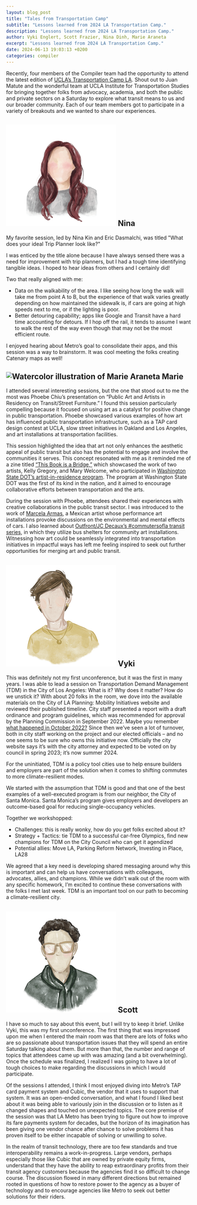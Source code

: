 ```yaml
---
layout: blog_post
title: "Tales from Transportation Camp"
subtitle: "Lessons learned from 2024 LA Transportation Camp."
description: "Lessons learned from 2024 LA Transportation Camp."
author: Vyki Englert, Scott Frazier, Nina Dinh, Marie Araneta
excerpt: "Lessons learned from 2024 LA Transportation Camp."
date: 2024-06-13 19:03:13 +0200
categories: compiler
---
```


Recently, four members of the Compiler team had the opportunity to attend the latest edition of [UCLA’s Transportation Camp LA](https://www.its.ucla.edu/). Shout out
to Juan Matute and the wonderful team at UCLA Institute for Transportation Studies for bringing together folks from advocacy, academia, and both the public and private sectors on a Saturday
to explore what transit means to us and our broader community. Each of our team members got to participate in a variety of breakouts and we wanted to share our experiences.

## <img src="/src/assets/team_members/nina-dinh.png" class="align-center w-25" alt="Watercolor illustration of Nina Dinh"> Nina

My favorite session, led by Nina Kin and Eric Dasmalchi, was titled "What does your ideal Trip Planner look like?"

I was enticed by the title alone because I have always sensed there was a need for improvement with trip planners, but I had a tough time identifying tangible ideas.
I hoped to hear ideas from others and I certainly did!

Two that really aligned with me:
- Data on the walkability of the area. I like seeing how long the walk will take me from point A to B, but the experience of that walk varies greatly depending on how
maintained the sidewalk is, if cars are going at high speeds next to me, or if the lighting is poor.
- Better detouring capability; apps like Google and Transit have a hard time accounting for detours. If I hop off the rail, it tends to assume I want to walk the rest of
the way even though that may not be the most efficient route.

I enjoyed hearing about Metro’s goal to consolidate their apps, and this session was a way to brainstorm. It was cool meeting the folks creating Catenary maps as well!

## <img src="/assets/team_members/marie-araneta.png" class="align-center w-25" alt="Watercolor illustration of Marie Araneta"> Marie

I attended several interesting sessions, but the one that stood out to me the most was Phoebe Chiu’s presentation on “Public Art and Artists
in Residency on Transit/Street Furniture.” I found this session particularly compelling because it focused on using art as a catalyst for positive change in public transportation.
Phoebe showcased various examples of how art has influenced public transportation infrastructure, such as a TAP card design contest at UCLA, slow street initiatives in Oakland
and Los Angeles, and art installations at transportation facilities.

This session highlighted the idea that art not only enhances the aesthetic appeal of public transit but also has the potential to engage and involve the communities it serves.
This concept resonated with me as it reminded me of a zine titled [“This Book is a Bridge,”](https://www.flowerflowerpress.press/shop/this-book-is-a-bridge) which showcased the work of two artists, Kelly Gregory, and Mary Welcome,
who participated in [Washington State DOT’s artist-in-residence program](https://smartgrowthamerica.org/looking-back-on-minnesota-and-washington-state-dots-inaugural-artists-in-residence/#:~:text=WSDOT's%20artist%20in%20residence,Development%20and%20Delivery%20at%20WSDOT.). The program at Washington State DOT was the first of its kind in the nation, and it aimed to
encourage collaborative efforts between transportation and the arts.

During the session with Phoebe, attendees shared their experiences with creative collaborations in the public transit sector. I was introduced to the work of [Marcela Armas](https://www.marcelaarmas.net/?works=exhaust),
a Mexican artist whose performance art installations provoke discussions on the environmental and mental effects of cars. I also learned about [Outfront/JC Decaux’s
#commutersofla transit series](http://www.outfrontjcdecaux.com/), in which they utilize bus shelters for community art installations. Witnessing how art could be seamlessly integrated into transportation
initiatives in impactful ways has left me feeling inspired to seek out further opportunities for merging art and public transit.

## <img src="/src/assets/team_members/vyki-englert.png" class="align-center w-25" alt="Watercolor illustration of Vyki Englert"> Vyki

This was definitely not my first unconference, but it was the first in many years. I was able to lead a session on Transportation Demand Management (TDM) in the City of
Los Angeles: What is it? Why does it matter? How do we unstick it? With about 20 folks in the room, we dove into the available materials on the City of LA Planning:
Mobility Initiatives website and reviewed their published timeline. City staff presented a report with a draft ordinance and program guidelines, which was recommended
for approval by the Planning Commission in September 2022. Maybe you remember [what happened in October 2022?](https://www.latimes.com/california/story/2022-10-09/city-council-leaked-audio-nury-martinez-kevin-de-leon-gil-cedillo#:~:text=Racist%20remarks%20in%20leaked%20audio,recording%20reviewed%20by%20The%20Times.) Since then we’ve seen a lot of turnover, both in city staff
working on the project and our elected officials – and no one seems to be sure who owns this initiative now. Officially the city website says it’s with the city
attorney and expected to be voted on by council in spring 2023; it’s now summer 2024.

For the uninitiated, TDM is a policy tool cities use to help ensure builders and employers are part of the solution when it comes to shifting commutes to more
climate-resilient modes.

We started with the assumption that TDM is good and that one of the best examples of a well-executed program is from our neighbor, the City of Santa Monica.
Santa Monica’s program gives employers and developers an outcome-based goal for reducing single-occupancy vehicles.

Together we workshopped:
- Challenges: this is really wonky, how do you get folks excited about it?
- Strategy + Tactics: tie TDM to a successful car-free Olympics, find new champions for TDM on the City Council who can get it agendized
- Potential allies: Move LA, Parking Reform Network, Investing in Place, LA28

We agreed that a key need is developing shared messaging around why this is important and can help us have conversations with colleagues, advocates, allies, and champions.
While we didn’t walk out of the room with any specific homework, I’m excited to continue these conversations with the folks I met last week. TDM is an important tool on
our path to becoming a climate-resilient city.

## <img src="/src/assets/team_members/scott-frazier.png" class="align-center w-25" alt="Watercolor illustration of Scott Frazier"> Scott

I have so much to say about this event, but I will try to keep it brief. Unlike Vyki, this was my first unconference. The first thing that was impressed upon me when I
entered the main room was that there are lots of folks who are so passionate about transportation issues that they will spend an entire Saturday talking about them.
But more than that, the number and range of topics that attendees came up with was amazing (and a bit overwhelming). Once the schedule was finalized, I realized I was
going to have a lot of tough choices to make regarding the discussions in which I would participate.

Of the sessions I attended, I think I most enjoyed diving into Metro’s TAP card payment system and Cubic, the vendor that it uses to support that system. It was an open-ended
conversation, and what I found I liked best about it was being able to variously join in the discussion or to listen as it changed shapes and touched on unexpected topics.
The core premise of the session was that LA Metro has been trying to figure out how to improve its fare payments system for decades, but the horizon of its imagination has
been giving one vendor chance after chance to solve problems it has proven itself to be either incapable of solving or unwilling to solve.

In the realm of transit technology, there are too few standards and true interoperability remains a work-in-progress. Large vendors, perhaps especially those like Cubic
that are owned by private equity firms, understand that they have the ability to reap extraordinary profits from their transit agency customers because the agencies find
it so difficult to change course. The discussion flowed in many different directions but remained rooted in questions of how to restore power to the agency as a buyer of
technology and to encourage agencies like Metro to seek out better solutions for their riders.

